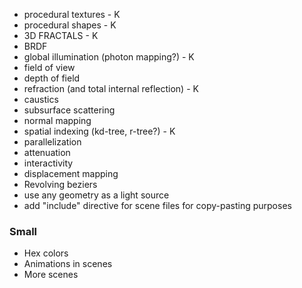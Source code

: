 - procedural textures - K
- procedural shapes - K
- 3D FRACTALS - K
- BRDF
- global illumination (photon mapping?) - K
- field of view
- depth of field
- refraction (and total internal reflection) - K
- caustics
- subsurface scattering
- normal mapping
- spatial indexing (kd-tree, r-tree?) - K
- parallelization
- attenuation
- interactivity
- displacement mapping
- Revolving beziers
- use any geometry as a light source
- add "include" directive for scene files for copy-pasting purposes

### Small
- Hex colors
- Animations in scenes
- More scenes
